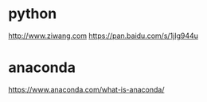 # python
http://www.ziwang.com
https://pan.baidu.com/s/1jIg944u
# anaconda
https://www.anaconda.com/what-is-anaconda/

